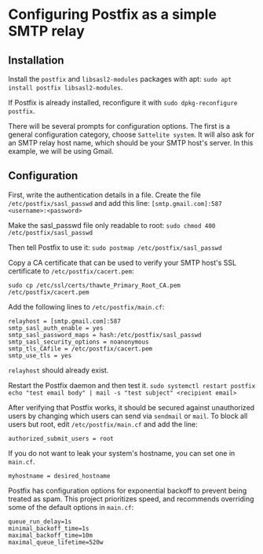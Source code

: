# Configuring Postfix as a simple SMTP relay

## Installation
Install the `postfix` and `libsasl2-modules` packages with apt: `sudo apt install postfix libsasl2-modules`.

If Postfix is already installed, reconfigure it with `sudo dpkg-reconfigure postfix`.

There will be several prompts for configuration options. The first is a general
configuration category, choose `Sattelite system`. It will also ask for an SMTP relay host
name, which should be your SMTP host's server. In this example, we will be using Gmail.


## Configuration
First, write the authentication details in a file. Create the file `/etc/postfix/sasl_passwd`
and add this line:
`[smtp.gmail.com]:587 <username>:<password>`

Make the sasl_passwd file only readable to root:
`sudo chmod 400 /etc/postfix/sasl_passwd`

Then tell Postfix to use it:
`sudo postmap /etc/postfix/sasl_passwd`

Copy a CA certificate that can be used to verify your SMTP host's SSL certificate to
`/etc/postfix/cacert.pem`:

`sudo cp /etc/ssl/certs/thawte_Primary_Root_CA.pem /etc/postfix/cacert.pem`

Add the following lines to `/etc/postfix/main.cf`:
```
relayhost = [smtp.gmail.com]:587
smtp_sasl_auth_enable = yes
smtp_sasl_password_maps = hash:/etc/postfix/sasl_passwd
smtp_sasl_security_options = noanonymous
smtp_tls_CAfile = /etc/postfix/cacert.pem
smtp_use_tls = yes
```
`relayhost` should already exist.

Restart the Postfix daemon and then test it.
`sudo systemctl restart postfix`
`echo "test email body" | mail -s "test subject" <recipient email>`

After verifying that Postfix works, it should be secured against unauthorized users by
changing which users can send via `sendmail` or `mail`. To block all users but root, edit
`/etc/postfix/main.cf` and add the line:
```
authorized_submit_users = root
```

If you do not want to leak your system's hostname, you can set one in `main.cf`.
```
myhostname = desired_hostname
```

Postfix has configuration options for exponential backoff to prevent being treated as spam.
This project prioritizes speed, and recommends overriding some of the default options in
`main.cf`:
```
queue_run_delay=1s
minimal_backoff_time=1s
maximal_backoff_time=10m
maximal_queue_lifetime=520w
```
